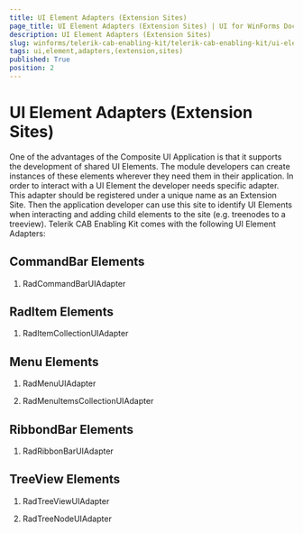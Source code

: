 ```yaml
---
title: UI Element Adapters (Extension Sites)
page_title: UI Element Adapters (Extension Sites) | UI for WinForms Documentation
description: UI Element Adapters (Extension Sites)
slug: winforms/telerik-cab-enabling-kit/telerik-cab-enabling-kit/ui-element-adapters-(extension-sites)
tags: ui,element,adapters,(extension,sites)
published: True
position: 2
---
```


# UI Element Adapters (Extension Sites)



One of the advantages of the Composite UI Application is that it supports the development of shared UI 
      Elements. The module developers can create instances of these elements wherever they need them in
      their application. In order to interact with a UI Element the developer needs specific adapter.
      This adapter should be registered under a unique name as an Extension Site. Then the application 
      developer can use this site to identify UI Elements when interacting and adding child elements to the
      site (e.g. treenodes to a treeview). Telerik CAB Enabling Kit comes with the following UI Element Adapters:
     

## CommandBar Elements

1. RadCommandBarUIAdapter

## RadItem Elements

1. RadItemCollectionUIAdapter

## Menu Elements

1. RadMenuUIAdapter

1. RadMenuItemsCollectionUIAdapter

## RibbondBar Elements

1. RadRibbonBarUIAdapter

## TreeView Elements

1. RadTreeViewUIAdapter

1. RadTreeNodeUIAdapter
